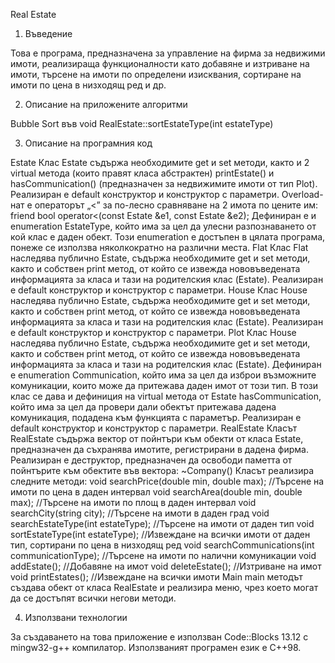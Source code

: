 Real Estate


1.	Въведение

Това е програма, предназначена за управление на фирма за недвижими имоти, реализираща функционалности като добавяне и изтриване на имоти, търсене на имоти по определени изисквания, сортиране на имоти по цена в низходящ ред и др.


2.	Описание на приложените алгоритми

Bubble Sort във void RealEstate::sortEstateType(int estateType)


3.	Описание на програмния код

Estate
Клас Estate съдържа необходимите get и set методи, както и 2 virtual метода (които правят класа абстрактен) printEstate() и hasCommunication() (предназначен за недвижимите имоти от тип Plot).
Реализиран е default конструктор и конструктор с параметри.
Overload-нат е операторът „<” за по-лесно сравняване на 2 имота по цените им:
friend bool operator<(const Estate &e1, const Estate &e2);
Дефиниран е и enumeration EstateType, който има за цел да улесни разпознаването от кой клас е даден обект. Този enumeration е достъпен в цялата програма, понеже се използва няколкократно на различни места.
Flat
Клас Flat наследява публично Estate, съдържа необходимите get и set методи, както и собствен print метод, от който се извежда нововъведената информацията за класа и тази на родителския клас (Estate). Реализиран е default конструктор и конструктор с параметри.
House 
Клас House наследява публично Estate, съдържа необходимите get и set методи, както и собствен print метод, от който се извежда нововъведената информацията за класа и тази на родителския клас (Estate). Реализиран е default конструктор и конструктор с параметри.
Plot
Клас House наследява публично Estate, съдържа необходимите get и set методи, както и собствен print метод, от който се извежда нововъведената информацията за класа и тази на родителския клас (Estate). Дефиниран е enumeration Communication, който има за цел да изброи възможните комуникации, които може да притежава даден имот от този тип. В този клас се дава и дефиниция на virtual метода от Estate hasCommunication, който има за цел да провери дали обектът притежава дадена комуникация, подадена към функцията с параметър. Реализиран е default конструктор и конструктор с параметри.
RealEstate
Класът RealEstate съдържа вектор от пойнтъри към обекти от класа Estate, предназначен да съхранява имотите, регистрирани в дадена фирма.
Реализиран е деструктор, предназначен да освободи паметта от пойнтърите към обектите във вектора:
~Company()
Класът реализира следните методи:
void searchPrice(double min, double max); //Търсене на имоти по цена в даден интервал
void searchArea(double min, double max); //Търсене на имоти по площ в даден интервал
       	void searchCity(string city); //Търсене на имоти в даден град
       	void searchEstateType(int estateType); //Търсене на имоти от даден тип
void sortEstateType(int estateType); //Извеждане на всички имоти от даден тип, сортирани по цена в низходящ ред
void searchCommunications(int communicationType); //Търсене на имоти по налични комуникации
     	void addEstate(); //Добавяне на имот
      	void deleteEstate(); //Изтриване на имот
      	void printEstates(); //Извеждане на всички имоти
	Main
	main методът създава обект от класа RealEstate и реализира меню, чрез което могат да 	се достъпят всички негови методи.


4.	Използвани технологии

За създаването на това приложение е използван Code::Blocks 13.12 с mingw32-g++ компилатор. Използваният програмен език е C++98.
